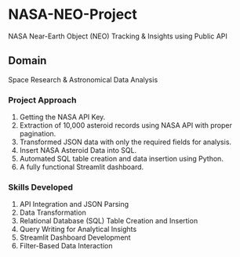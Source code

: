 # NASA-NEO-Project
NASA Near-Earth Object (NEO) Tracking &amp; Insights using Public API

## Domain 
Space Research & Astronomical Data Analysis

### Project Approach
1. Getting the NASA API Key.
2. Extraction of 10,000 asteroid records using NASA API with proper pagination.
3. Transformed JSON data with only the required fields for analysis.
4. Insert NASA Asteroid Data into SQL.
5. Automated SQL table creation and data insertion using Python.
6. A fully functional Streamlit dashboard.

### Skills Developed 
1. API Integration and JSON Parsing
2. Data Transformation 
3. Relational Database (SQL) Table Creation and Insertion
4. Query Writing for Analytical Insights
5. Streamlit Dashboard Development
6. Filter-Based Data Interaction
